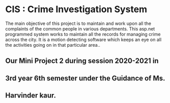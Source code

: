 # CIS : Crime Investigation System
The main objective of this project is to maintain and work upon all the complaints of the common people in various departments. This asp.net programmed system works to maintain all the records for managing crime across the city. It is a motion detecting software which keeps an eye on all the activities going on in that particular area.. 
## Our Mini Project 2 during session 2020-2021 in
## 3rd year 6th semester under the Guidance of Ms. 
## Harvinder kaur.


